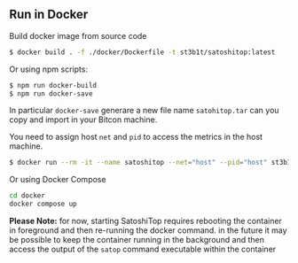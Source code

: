 
## Run in Docker

Build docker image from source code

```sh
$ docker build . -f ./docker/Dockerfile -t st3b1t/satoshitop:latest
```

Or using npm scripts:
```sh
$ npm run docker-build
$ npm run docker-save
```

In particular `docker-save` generare a new file name `satohitop.tar` can you copy and import in your Bitcon machine.


You need to assign host `net` and `pid` to access the metrics in the host machine.

```sh
$ docker run --rm -it --name satoshitop --net="host" --pid="host" st3b1t/satoshitop
```

Or using Docker Compose
```sh
cd docker
docker compose up
```


**Please Note:** for now, starting SatoshiTop requires rebooting the container in foreground and then re-running the docker command.
in the future it may be possible to keep the container running in the background and then access the output of the `satop` command executable within the container

